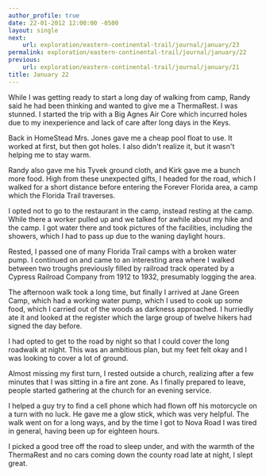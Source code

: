 ```yaml
---
author_profile: true
date: 22-01-2012 12:00:00 -0500
layout: single
next:
    url: exploration/eastern-continental-trail/journal/january/23
permalink: exploration/eastern-continental-trail/journal/january/22
previous:
    url: exploration/eastern-continental-trail/journal/january/21
title: January 22
---
```

While I was getting ready to start a long day of walking from camp, Randy said he had been thinking and wanted to give me a ThermaRest. I was stunned. I started the trip with a Big Agnes Air Core which incurred holes due to my inexperience and lack of care after long days in the Keys.

Back in HomeStead Mrs. Jones gave me a cheap pool float to use. It worked at first, but then got holes. I also didn't realize it, but it wasn't helping me to stay warm.

Randy also gave me his Tyvek ground cloth, and Kirk gave me a bunch more food. High from these unexpected gifts, I headed for the road, which I walked for a short distance before entering the Forever Florida area, a camp which the Florida Trail traverses.

I opted not to go to the restaurant in the camp, instead resting at the camp. While there a worker pulled up and we talked for awhile about my hike and the camp. I got water there and took pictures of the facilities, including the showers, which I had to pass up due to the waning daylight hours.

Rested, I passed one of many Florida Trail camps with a broken water pump. I continued on and came to an interesting area where I walked between two troughs previously filled by railroad track operated by a Cypress Railroad Company from 1912 to 1932, presumably logging the area.

The afternoon walk took a long time, but finally I arrived at Jane Green Camp, which had a working water pump, which I used to cook up some food, which I carried out of the woods as darkness approached. I hurriedly ate it and looked at the register which the large group of twelve hikers had signed the day before.

I had opted to get to the road by night so that I could cover the long roadwalk at night. This was an ambitious plan, but my feet felt okay and I was looking to cover a lot of ground.

Almost missing my first turn, I rested outside a church, realizing after a few minutes that I was sitting in a fire ant zone. As I finally prepared to leave, people started gathering at the church for an evening service.

I helped a guy try to find a cell phone which had flown off his motorcycle on a turn with no luck. He gave me a glow stick, which was very helpful. The walk went on for a long ways, and by the time I got to Nova Road I was tired in general, having been up for eighteen hours.

I picked a good tree off the road to sleep under, and with the warmth of the ThermaRest and no cars coming down the county road late at night, I slept great.